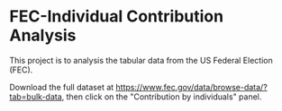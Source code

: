 # FEC-Individual Contribution Analysis

This project is to analysis the tabular data from the US Federal Election (FEC).

Download the full dataset at https://www.fec.gov/data/browse-data/?tab=bulk-data, then click on the "Contribution by individuals" panel.
